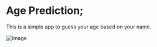 # Age Prediction;

This is a simple app to guess your age based on your name.

![image](https://user-images.githubusercontent.com/74311184/151673006-54d2899b-6a28-4565-8d9b-cb933dd3487b.png)
